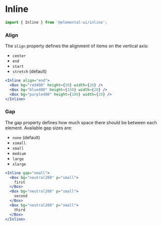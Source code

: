 # Inline

```jsx
import { Inline } from '@elemental-ui/inline';
```

### Align

The `align` property defines the alignment of items on the vertical axis:

- `center`
- `end`
- `start`
- `stretch` (default)

```jsx live
<Inline align="end">
  <Box bg="red400" height={50} width={20} />
  <Box bg="blue400" height={150} width={20} />
  <Box bg="purple400" height={100} width={20} />
</Inline>
```

### Gap

The gap property defines how much space there should be between each element.
Available gap sizes are:

- `none` (default)
- `xsmall`
- `small`
- `medium`
- `large`
- `xlarge`

```jsx live
<Inline gap="small">
  <Box bg="neutral200" p="small">
    first
  </Box>
  <Box bg="neutral200" p="small">
    second
  </Box>
  <Box bg="neutral200" p="small">
    third
  </Box>
</Inline>
```
